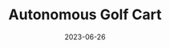 ---
layout: default
title: Autonomous Golf Cart
modal-id: 1
date: 2023-06-26
img: drive-by-wire-1.jpg
img1: drive-by-wire-3.jpg
img2: golfcart.jpg
alt: image-alt
project-date: June 2022
client: ECE Department
category: Electrical/Computer Engineering
link:
Repolink: https://github.com/m-decicco/Golf-Cart
Newslink: https://floridapoly.edu/news/articles/2022/11/110122-drive-by-wire-golf-cart.php
Researchlink: https://www.researchgate.net/publication/370621855_Drive-By-Wire_Conversion_of_an_Electric_Golf-Cart_for_Self-Driving_Vehicles_Research
description: Entire drive-by-wire conversion of an electric golf cart using a Raspberry Pi and an Arduino for Self-Driving Vehicles Research.
outcome: "As part of my Self-Driving Vehicles Research project, I successfully completed an entire drive-by-wire conversion of an electric golf cart utilizing a Raspberry Pi and an Arduino. This project provided me with a valuable opportunity to learn and apply Python programming, where I became proficient in using essential libraries such as PySimpleGUI for developing the touchscreen interface and PyGame for interfacing with the Xbox remote.
<br>
<pre>To achieve precise control and smooth operation, I integrated an Arduino Nano to control the stepper, which allowed for better management of step pulses and seamless integration with the absolute encoder. Leveraging timers and interrupts protocols, I ensured that the stepper consistently maintained the correct angle for optimized performance.
<br>
<pre>Throughout the project, I gained extensive experience in wiring and circuitry as I incorporated various components, including pneumatics and other sensors. The final result yielded three distinct control modes. The manual mode allowed the golf cart to function conventionally, while the Xbox mode empowered users to control all aspects of the cart using an Xbox One remote. Additionally, I implemented a Serial mode that enabled users to run computationally intensive algorithms on their laptop or PC and transmit commands to the Raspberry Pi.
<br>
<pre>To ensure safety and reliability, I incorporated fail-safe mechanisms that automatically halt cart movement if new commands are not received within 0.1 seconds. This precautionary measure guarantees that abrupt disconnections of the remote or serial device do not lead to potential hazards.
<br>
<pre>Throughout the course of this project, I had the privilege of collaborating with esteemed professors, graduate students, and fabrication specialists. The experience not only enhanced my technical skills but also provided valuable insights into working effectively within a team and navigating complex research-oriented projects.
<br>
<pre>Overall, this drive-by-wire conversion project for the electric golf cart showcases my proficiency in Python programming, Raspberry Pi, and Arduino integration, as well as my ability to tackle multifaceted challenges and implement practical solutions in the realm of self-driving vehicles research."
---